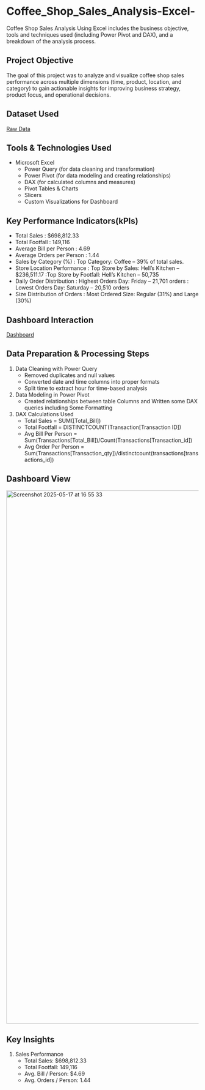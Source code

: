 # Coffee_Shop_Sales_Analysis-Excel-
Coffee Shop Sales Analysis Using Excel includes the business objective, tools and techniques used (including Power Pivot and DAX), and a breakdown of the analysis process.

## Project Objective
The goal of this project was to analyze and visualize coffee shop sales performance across multiple dimensions (time, product, location, and category) to gain actionable insights for improving business strategy, product focus, and operational decisions.

## Dataset Used
<a href="https://github.com/yug0537/Coffee_Shop_Sales_Analysis-Excel-/blob/main/Coffe_Shop_Sales-Raw.xlsx">Raw Data<a/>

## Tools & Technologies Used
- Microsoft Excel
    - Power Query (for data cleaning and transformation)
    - Power Pivot (for data modeling and creating relationships)
    - DAX (for calculated columns and measures)
    - Pivot Tables & Charts
    - Slicers
    - Custom Visualizations for Dashboard

## Key Performance Indicators(kPIs)
- Total Sales : $698,812.33
- Total Footfall : 149,116
- Average Bill per Person : 4.69 
- Average Orders per Person :  1.44
- Sales by Category (%) : Top Category: Coffee – 39% of total sales.
- Store Location Performance : Top Store by Sales: Hell’s Kitchen – $236,511.17 :Top Store by Footfall: Hell’s Kitchen – 50,735
- Daily Order Distribution : Highest Orders Day: Friday – 21,701 orders : Lowest Orders Day: Saturday – 20,510 orders
- Size Distribution of Orders : Most Ordered Size: Regular (31%) and Large (30%)

## Dashboard Interaction
<a href="https://github.com/yug0537/Coffee_Shop_Sales_Analysis-Excel-/blob/main/Coffe_Shop_%20Sales_File.xlsx">Dashboard<a/>

## Data Preparation & Processing Steps
1. Data Cleaning with Power Query
   - Removed duplicates and null values
   - Converted date and time columns into proper formats
   - Split time to extract hour for time-based analysis
2. Data Modeling in Power Pivot
   - Created relationships between table Columns and Written some DAX queries including Some Formatting
3. DAX Calculations Used
   - Total Sales = SUM([Total_Bill])
   - Total Footfall = DISTINCTCOUNT(Transaction[Transaction ID])
   - Avg Bill Per Person = Sum(Transactions[Total_Bill])/Count(Transactions[Transaction_id])
   - Avg Order Per Person = Sum(Transactions[Transaction_qty])/distinctcount(transactions[transactions_id])
  
## Dashboard View
<img width="1394" alt="Screenshot 2025-05-17 at 16 55 33" src="https://github.com/user-attachments/assets/4c5854f3-3aad-4b1b-86d3-64c0ac24ea8e" />

## Key Insights
1.	Sales Performance
    - Total Sales: $698,812.33
	- Total Footfall: 149,116
	- Avg. Bill / Person: $4.69
	- Avg. Orders / Person: 1.44




